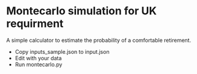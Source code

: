 # Montecarlo simulation for UK requirment

A simple calculator to estimate the probability of a comfortable retirement.

- Copy inputs_sample.json to input.json
- Edit with your data
- Run montecarlo.py

 
